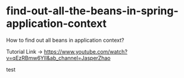 # find-out-all-the-beans-in-spring-application-context
How to find out all beans in application context? 

Tutorial Link -> https://www.youtube.com/watch?v=qEzRBmw6YlI&ab_channel=JasperZhao

test
